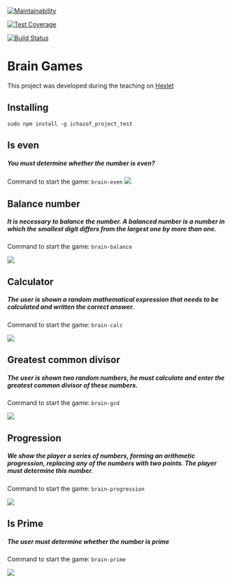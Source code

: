[![Maintainability](https://api.codeclimate.com/v1/badges/c864d49d037cfb3462d4/maintainability)](https://codeclimate.com/github/ichazof/project-lvl1-s308/maintainability)

[![Test Coverage](https://api.codeclimate.com/v1/badges/c864d49d037cfb3462d4/test_coverage)](https://codeclimate.com/github/ichazof/project-lvl1-s308/test_coverage)


[![Build Status](https://travis-ci.org/ichazof/project-lvl1-s308.svg?branch=master)](https://travis-ci.org/ichazof/project-lvl1-s308)


# Brain Games
This project was developed during the teaching on [Hexlet](https://ru.hexlet.io/)



## Installing


```
sudo npm install -g ichazof_project_test
```



## Is even
##### You must determine whether the number is even?

Command to start the game: ``` brain-even ```
![](https://ichazof.github.io/brain-even.gif)



## Balance number
##### It is necessary to balance the number. A balanced number is a number in which the smallest digit differs from the largest one by more than one.

Command to start the game: ``` brain-balance ```

![](https://ichazof.github.io/brain-balance.gif)


## Calculator
##### The user is shown a random mathematical expression that needs to be calculated and written the correct answer.

Command to start the game: ``` brain-calc ```

![](https://ichazof.github.io/brain-calc.gif)



## Greatest common divisor
##### The user is shown two random numbers, he must calculate and enter the greatest common divisor of these numbers.

Command to start the game: ``` brain-gcd ```

![](https://ichazof.github.io/brain-gcd.gif)



## Progression
##### We show the player a series of numbers, forming an arithmetic progression, replacing any of the numbers with two points. The player must determine this number.

Command to start the game: ``` brain-progression ```

![](https://ichazof.github.io/xxx.gif)



## Is Prime
##### The user must determine whether the number is prime

Command to start the game: ``` brain-prime ```

![](https://ichazof.github.io/brain-prime.gif)
